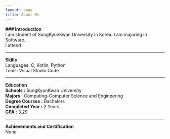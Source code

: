 ```yaml
---
layout: page
title: About Me
---
```


**### Introduction**\
I am student of SungKyunKwan University in Korea. I am majoring in Software. \
I attend

***

**Skills**\
Languages: C, Kotlin, Python\
Tools: Visual Studio Code

***

**Education**\
**Schools :** SungKyunKwan University \
**Majors :** Computing-Computer Science and Engineering\
**Degree Courses :** Bachelors\
**Completed Year :** 2 Years\
**GPA :** 3.29 

***

**Achievements and Certification**\
None

